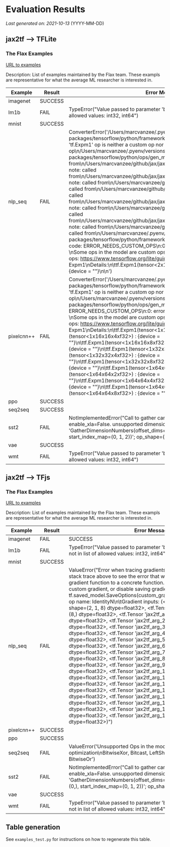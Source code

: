 # Evaluation Results

*Last generated on: 2021-10-13* (YYYY-MM-DD)

## jax2tf --> TFLite

### The Flax Examples
[URL to examples](https://github.com/google/flax/tree/main/examples)

Description: List of examples maintained by the Flax team.
These exampls are representative for what the average ML researcher is interested in.

| Example | Result | Error Message |
| --- | --- | --- |
| imagenet | SUCCESS |
| lm1b | FAIL | TypeError("Value passed to parameter 'begin' has DataType uint32 not in list of allowed values: int32, int64")
| mnist | SUCCESS |
| nlp_seq | FAIL | ConverterError('/Users/marcvanzee/.pyenv/versions/3.7.10/lib/python3.7/site-packages/tensorflow/python/framework/op_def_library.py:750:0: error: \'tf.Expm1\' op is neither a custom op nor a flex op\n/Users/marcvanzee/.pyenv/versions/3.7.10/lib/python3.7/site-packages/tensorflow/python/ops/gen_math_ops.py:3798:0: note: called from\n/Users/marcvanzee/github/jax/jax/experimental/jax2tf/jax2tf.py:820:0: note: called from\n/Users/marcvanzee/github/jax/jax/experimental/jax2tf/jax2tf.py:837:0: note: called from\n/Users/marcvanzee/github/jax/jax/core.py:276:0: note: called from\n/Users/marcvanzee/github/jax/jax/_src/lax/lax.py:211:0: note: called from\n/Users/marcvanzee/github/jax/jax/_src/numpy/lax_numpy.py:662:0: note: called from\n/Users/marcvanzee/github/jax/jax/linear_util.py:166:0: note: called from\n/Users/marcvanzee/github/jax/jax/experimental/jax2tf/jax2tf.py:880:0: note: called from\n/Users/marcvanzee/github/jax/jax/core.py:1641:0: note: called from\n/Users/marcvanzee/.pyenv/versions/3.7.10/lib/python3.7/site-packages/tensorflow/python/framework/op_def_library.py:750:0: note: Error code: ERROR_NEEDS_CUSTOM_OPS\n<unknown>:0: error: failed while converting: \'main\': \nSome ops in the model are custom ops, See instructions to implement custom ops: https://www.tensorflow.org/lite/guide/ops_custom \nCustom ops: Expm1\nDetails:\n\ttf.Expm1(tensor<2x1x2xf32>) -> (tensor<2x1x2xf32>) : {device = ""}\n\n')
| pixelcnn++ | FAIL | ConverterError('/Users/marcvanzee/.pyenv/versions/3.7.10/lib/python3.7/site-packages/tensorflow/python/framework/op_def_library.py:750:0: error: \'tf.Expm1\' op is neither a custom op nor a flex op\n/Users/marcvanzee/.pyenv/versions/3.7.10/lib/python3.7/site-packages/tensorflow/python/ops/gen_math_ops.py:3798:0: Error code: ERROR_NEEDS_CUSTOM_OPS\n<unknown>:0: error: failed while converting: \'main\': \nSome ops in the model are custom ops, See instructions to implement custom ops: https://www.tensorflow.org/lite/guide/ops_custom \nCustom ops: Expm1\nDetails:\n\ttf.Expm1(tensor<1x16x16x4xf32>) -> (tensor<1x16x16x4xf32>) : {device = ""}\n\ttf.Expm1(tensor<1x16x16x8xf32>) -> (tensor<1x16x16x8xf32>) : {device = ""}\n\ttf.Expm1(tensor<1x32x32x4xf32>) -> (tensor<1x32x32x4xf32>) : {device = ""}\n\ttf.Expm1(tensor<1x32x32x8xf32>) -> (tensor<1x32x32x8xf32>) : {device = ""}\n\ttf.Expm1(tensor<1x64x64x2xf32>) -> (tensor<1x64x64x2xf32>) : {device = ""}\n\ttf.Expm1(tensor<1x64x64x4xf32>) -> (tensor<1x64x64x4xf32>) : {device = ""}\n\ttf.Expm1(tensor<1x64x64x8xf32>) -> (tensor<1x64x64x8xf32>) : {device = ""}\n\n')
| ppo | SUCCESS |
| seq2seq | SUCCESS |
| sst2 | FAIL | NotImplementedError("Call to gather cannot be converted with enable_xla=False. unsupported dimension_numbers 'GatherDimensionNumbers(offset_dims=(1, 2), collapsed_slice_dims=(0,), start_index_map=(0, 1, 2))'; op_shape=(2, 6, 3).")
| vae | SUCCESS |
| wmt | FAIL | TypeError("Value passed to parameter 'begin' has DataType uint32 not in list of allowed values: int32, int64")

## jax2tf --> TFjs

### The Flax Examples
[URL to examples](https://github.com/google/flax/tree/main/examples)

Description: List of examples maintained by the Flax team.
These exampls are representative for what the average ML researcher is interested in.

| Example | Result | Error Message |
| --- | --- | --- |
| imagenet | FAIL | SUCCESS |
| lm1b | FAIL | TypeError("Value passed to parameter 'begin' has DataType uint32 not in list of allowed values: int32, int64")
| mnist | SUCCESS |
| nlp_seq | FAIL | ValueError("Error when tracing gradients for SavedModel.\n\nSee the stack trace above to see the error that was raised when converting a gradient function to a concrete function. You may need to update the custom gradient, or disable saving gradients with the option tf.saved_model.SaveOptions(custom_gradients=False).\n\tProblematic op name: IdentityN\n\tGradient inputs: (<tf.Tensor 'AddV2_12:0' shape=(2, 1, 8) dtype=float32>, <tf.Tensor 'jax2tf_arg_0:0' shape=(8,) dtype=float32>, <tf.Tensor 'jax2tf_arg_1:0' shape=(4, 8) dtype=float32>, <tf.Tensor 'jax2tf_arg_2:0' shape=(4,) dtype=float32>, <tf.Tensor 'jax2tf_arg_3:0' shape=(4,) dtype=float32>, <tf.Tensor 'jax2tf_arg_4:0' shape=(4,) dtype=float32>, <tf.Tensor 'jax2tf_arg_5:0' shape=(4,) dtype=float32>, <tf.Tensor 'jax2tf_arg_6:0' shape=(2,) dtype=float32>, <tf.Tensor 'jax2tf_arg_7:0' shape=(4, 2) dtype=float32>, <tf.Tensor 'jax2tf_arg_8:0' shape=(4,) dtype=float32>, <tf.Tensor 'jax2tf_arg_9:0' shape=(2, 4) dtype=float32>, <tf.Tensor 'jax2tf_arg_10:0' shape=(4, 1, 2) dtype=float32>, <tf.Tensor 'jax2tf_arg_11:0' shape=(1, 2, 4) dtype=float32>, <tf.Tensor 'jax2tf_arg_12:0' shape=(4, 1, 2) dtype=float32>, <tf.Tensor 'jax2tf_arg_13:0' shape=(4, 1, 2) dtype=float32>, <tf.Tensor 'jax2tf_arg_14:0' shape=(4,) dtype=float32>, <tf.Tensor 'jax2tf_arg_15:0' shape=(4,) dtype=float32>, <tf.Tensor 'jax2tf_arg_16:0' shape=(8, 4) dtype=float32>, <tf.Tensor 'jax2tf_arg_17:0' shape=(2, 1) dtype=float32>)")
| pixelcnn++ | SUCCESS |
| ppo | SUCCESS |
| seq2seq | FAIL | ValueError('Unsupported Ops in the model before optimization\nBitwiseXor, Bitcast, LeftShift, BitwiseAnd, RightShift, BitwiseOr')
| sst2 | FAIL | NotImplementedError("Call to gather cannot be converted with enable_xla=False. unsupported dimension_numbers 'GatherDimensionNumbers(offset_dims=(1, 2), collapsed_slice_dims=(0,), start_index_map=(0, 1, 2))'; op_shape=(2, 6, 3).")
| vae | SUCCESS |
| wmt | FAIL | TypeError("Value passed to parameter 'begin' has DataType uint32 not in list of allowed values: int32, int64")

## Table generation

See `examples_test.py` for instructions on how to regenerate this table.
